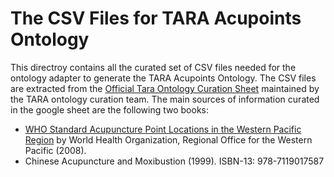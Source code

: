 # The CSV Files for TARA Acupoints Ontology

This directroy contains all the curated set of CSV files needed for the ontology adapter to generate the TARA Acupoints Ontology. The CSV files are extracted from the [Official Tara Ontology Curation Sheet](https://docs.google.com/spreadsheets/d/1hvUcTrw-b9ly8Yn1P706px22li0vsjslukYhxkTDlA8/edit?usp=drive_link) maintained by the TARA ontology curation team. The main sources of information curated in the google sheet are the following two books:

* [WHO Standard Acupuncture Point Locations in the Western Pacific Region](https://iris.who.int/handle/10665/353407) by World Health Organization, Regional Office for the Western Pacific (2008).
* Chinese Acupuncture and Moxibustion (1999). ISBN-13: 978-7119017587
